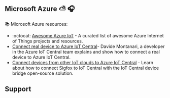 
## Microsoft Azure :partly_sunny: 🎧

📚 Microsoft Azure resources:


 * :octocat: [Awesome Azure IoT](https://github.com/Azure/iot) - A curated list of awesome Azure Internet of Things projects and resources.
 * [Connect real device to Azure IoT Central](https://www.youtube.com/watch?v=mvxFx8-ICw4)- Davide Montanari, a developer in the Azure IoT Central team explains and show how to connect a real device to Azure IoT Central.
 * [Connect devices from other IoT clouds to Azure IoT Central](https://www.youtube.com/watch?v=O5UqYugLDHI) - Learn about how to connect Sigfox to IoT Central with the IoT Central device bridge open-source solution.

Support
-------
